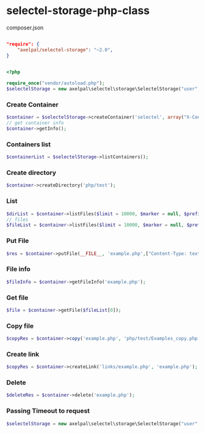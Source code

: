 selectel-storage-php-class
==========================

composer.json

```json

"require": {
    "axelpal/selectel-storage": "~2.0",
}

```

```php

<?php
    
require_once("vendor/autoload.php");
$selectelStorage = new axelpal\selectel\storage\SelectelStorage("user", "pass");

```

### Create Container 
```php
$container = $selectelStorage->createContainer('selectel', array("X-Container-Meta-Type: public"));
// get container info
$container->getInfo();
```

### Containers list
```php
$containerList = $selectelStorage->listContainers();
```

### Create directory
```php
$container->createDirectory('php/test');
```

### List
```php
$dirList = $container->listFiles($limit = 10000, $marker = null, $prefix = null, $path = "");
// files
$fileList = $container->listFiles($limit = 10000, $marker = null, $prefix = null, $path = 'php/');
```

### Put File
```php
$res = $container->putFile(__FILE__, 'example.php',["Content-Type: text/html"]);
```

### File info
```php
$fileInfo = $container->getFileInfo('example.php');
```

### Get file
```php
$file = $container->getFile($fileList[0]);
```

### Copy file
```php
$copyRes = $container->copy('example.php', 'php/test/Examples_copy.php');
```

### Create link
```php
$copyRes = $container->createLink('links/example.php', 'example.php');
```

### Delete
```php
$deleteRes = $container->delete('example.php');
```

### Passing Timeout to request
```php
$selectelStorage = new axelpal\selectel\storage\SelectelStorage("user", "pass", $format, $timeout);
```